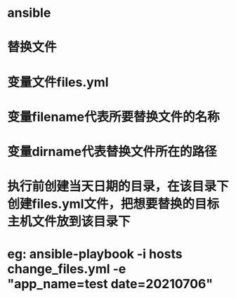 # ansible
# 替换文件
# 变量文件files.yml
# 变量filename代表所要替换文件的名称
# 变量dirname代表替换文件所在的路径
# 执行前创建当天日期的目录，在该目录下创建files.yml文件，把想要替换的目标主机文件放到该目录下
# eg: ansible-playbook -i hosts change_files.yml -e "app_name=test date=20210706"
